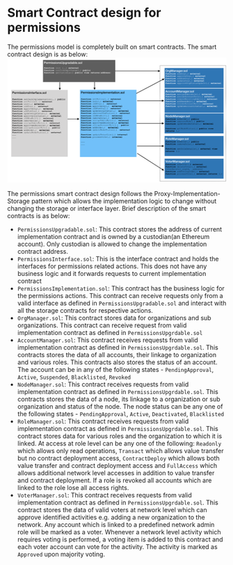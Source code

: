 # Smart Contract design for permissions
The permissions model is completely built on smart contracts. The smart contract design is as below:
![contract design](images/ContractDesign.png)

The permissions smart contract design follows the Proxy-Implementation-Storage pattern which allows the implementation logic to change without changing the storage or interface layer. Brief description of the smart contracts is as below:
* `PermissionsUpgradable.sol`: This contract stores the address of current implementation contract and is owned by a custodian(an Ethereum account). Only custodian is allowed to change the implementation contract address. 
* `PermissionsInterface.sol`: This is the interface contract and holds the interfaces for permissions related actions. This does not have any business logic and it forwards requests to current implementation contract
* `PermissionsImplementation.sol`: This contract has the business logic for the permissions actions. This contract can receive requests only from a valid interface as defined in `PermissionsUpgradable.sol` and interact with all the storage contracts for respective actions.
* `OrgManager.sol`: This contract stores data for organizations and sub organizations. This contract can receive request from valid implementation contract as defined in `PermissionsUpgrdable.sol`
* `AccountManager.sol`: This contract receives requests from valid implementation contract as defined in `PermissionsUpgrdable.sol`. This contracts stores the data of all accounts, their linkage to organization and various roles. This contracts also stores the status of an account. The account can be in any of the following states - `PendingApproval`, `Active`, `Suspended`, `Blacklisted`, `Revoked`
* `NodeManager.sol`: This contract receives requests from valid implementation contract as defined in `PermissionsUpgrdable.sol`. This contracts stores the data of a node, its linkage to a organization or sub organization and status of the node. The node status can be any one of the following states - `PendingApproval`, `Active`, `Deactivated`, `Blacklisted`
* `RoleManager.sol`: This contract receives requests from valid implementation contract as defined in `PermissionsUpgrdable.sol`. This contract stores data for various roles and the organization to which it is linked. At access at role level can be any one of the following: `Readonly` which allows only read operations, `Transact` which allows value transfer but no contract deployment access, `ContractDeploy` which allows both value transfer and contract deployment access and `FullAccess` which allows additional network level accesses in addition to value transfer and contract deployment. If a role is revoked all accounts which are linked to the role lose all access rights.
* `VoterManager.sol`: This contract receives requests from valid implementation contract as defined in `PermissionsUpgrdable.sol`. This contract stores the data of valid voters at network level which can approve identified activities e.g. adding a new organization to the network. Any account which is linked to a predefined network admin role will be marked as a voter. Whenever a network level activity which requires voting is performed, a voting item is added to this contract and each voter account can vote for the activity. The activity is marked as `Approved` upon majority voting.